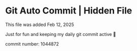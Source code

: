 # Git Auto Commit | Hidden File

This file was added Feb 12, 2025

Just for fun and keeping my daily git commit active 🤪

commit number: 1044872
